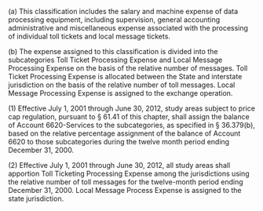 (a) This classification includes the salary and machine expense of data processing equipment, including supervision, general accounting administrative and miscellaneous expense associated with the processing of individual toll tickets and local message tickets.

(b) The expense assigned to this classification is divided into the subcategories Toll Ticket Processing Expense and Local Message Processing Expense on the basis of the relative number of messages. Toll Ticket Processing Expense is allocated between the State and interstate jurisdiction on the basis of the relative number of toll messages. Local Message Processing Expense is assigned to the exchange operation.

(1) Effective July 1, 2001 through June 30, 2012, study areas subject to price cap regulation, pursuant to § 61.41 of this chapter, shall assign the balance of Account 6620-Services to the subcategories, as specified in § 36.379(b), based on the relative percentage assignment of the balance of Account 6620 to those subcategories during the twelve month period ending December 31, 2000.

(2) Effective July 1, 2001 through June 30, 2012, all study areas shall apportion Toll Ticketing Processing Expense among the jurisdictions using the relative number of toll messages for the twelve-month period ending December 31, 2000. Local Message Process Expense is assigned to the state jurisdiction.

